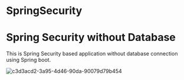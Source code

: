 # SpringSecurity
# Spring Security without Database
This is Spring Security based application without database connection using Spring boot.


![c3d3acd2-3a95-4d46-90da-90079d79b454](https://user-images.githubusercontent.com/62983983/159653336-191464f2-4d3f-44e5-a5f5-86904cdef754.jpg)

